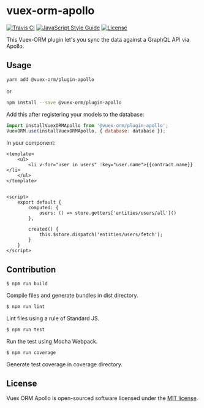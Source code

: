 # vuex-orm-apollo

[![Travis CI](https://travis-ci.org/phortx/vuex-orm-apollo.svg?branch=master)](https://travis-ci.org/phortx/vuex-orm-apollo)
[![JavaScript Style Guide](https://img.shields.io/badge/code_style-standard-brightgreen.svg)](https://standardjs.com)
[![License](https://img.shields.io/npm/l/@vuex-orm/core.svg)](https://github.com/vuex-orm/vuex-orm/blob/master/LICENSE.md)

This Vuex-ORM plugin let's you sync the data against a GraphQL API via Apollo.


## Usage

```bash
yarn add @vuex-orm/plugin-apollo
```

or

```bash
npm install --save @vuex-orm/plugin-apollo
```

Add this after registering your models to the database:

```javascript
import installVuexORMApollo from '@vuex-orm/plugin-apollo';
VuexORM.use(installVuexORMApollo, { database: database });
```

In your component:

```vue
<template>
    <ul>
        <li v-for="user in users" :key="user.name">{{contract.name}}</li>
    </ul>
</template>


<script>
    export default {
        computed: {
            users: () => store.getters['entities/users/all']()
        },
        
        created() {
            this.$store.dispatch('entities/users/fetch');
        }
    }
</script>
```


## Contribution

```bash
$ npm run build
```

Compile files and generate bundles in dist directory.

```bash
$ npm run lint
```

Lint files using a rule of Standard JS.

```bash
$ npm run test
```

Run the test using Mocha Webpack.

```bash
$ npm run coverage
```

Generate test coverage in coverage directory.


## License

Vuex ORM Apollo is open-sourced software licensed under the [MIT license](https://github.com/phortx/vuex-orm-apollo/blob/master/LICENSE.md).
